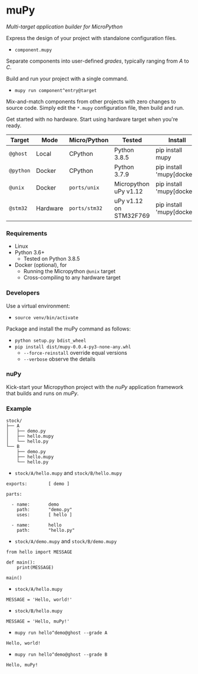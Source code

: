 # muPy
_Multi-target application builder for MicroPython_

Express the design of your project with standalone configuration files.

* `component.mupy`

Separate components into user-defined _grades_, typically ranging from
_A_ to _C_.

Build and run your project with a single command.
* `mupy run component^entry@target`

Mix-and-match components from other projects with zero changes to source
code. Simply edit the `*.mupy` configuration file, then build and run.

Get started with no hardware. Start using hardware target when you're ready.

Target | Mode | Micro/Python | Tested | Install
-- | -- | -- | -- | --
`@ghost` | Local | CPython| Python 3.8.5 | pip install mupy
`@python` | Docker | CPython | Python 3.7.9 | pip install 'mupy[docker]'
`@unix` | Docker | `ports/unix` | Micropython uPy v1.12 | pip install 'mupy[docker]'
`@stm32` | Hardware | `ports/stm32` | uPy v1.12 on STM32F769 | pip install 'mupy[docker]'

### Requirements

* Linux
* Python 3.6+
  * Tested on Python 3.8.5
* Docker (optional), for
  * Running the Micropython `@unix` target
  * Cross-compiling to any hardware target

### Developers

Use a virtual environment:
* `source venv/bin/activate`

Package and install the muPy command as follows:
* `python setup.py bdist_wheel`
* `pip install dist/mupy-0.0.4-py3-none-any.whl`
  * `--force-reinstall` override equal versions
  * `--verbose` observe the details

### nuPy

Kick-start your Micropython project with the _nuPy_ application
framework that builds and runs on _muPy_.

### Example

```
stock/
├── A
│   ├── demo.py
│   ├── hello.mupy
│   └── hello.py
└── B
    ├── demo.py
    ├── hello.mupy
    └── hello.py
```

* `stock/A/hello.mupy` and `stock/B/hello.mupy`
```
exports:        [ demo ]

parts:

  - name:       demo
    path:       "demo.py"
    uses:       [ hello ]

  - name:       hello
    path:       "hello.py"
```

* `stock/A/demo.mupy` and `stock/B/demo.mupy`
```
from hello import MESSAGE

def main():
    print(MESSAGE)

main()
```

* `stock/A/hello.mupy`
```
MESSAGE = 'Hello, world!'
```

* `stock/B/hello.mupy`
```
MESSAGE = 'Hello, muPy!'
```

* `mupy run hello^demo@ghost --grade A`
```
Hello, world!
```

* `mupy run hello^demo@ghost --grade B`
```
Hello, muPy!
```

